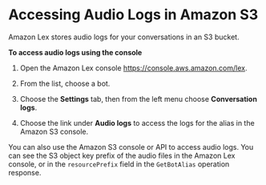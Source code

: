 # Accessing Audio Logs in Amazon S3<a name="conversation-logs-s3"></a>

Amazon Lex stores audio logs for your conversations in an S3 bucket\. 

**To access audio logs using the console**

1. Open the Amazon Lex console [https://console\.aws\.amazon\.com/lex](https://console.aws.amazon.com/lex)\.

1. From the list, choose a bot\.

1. Choose the **Settings** tab, then from the left menu choose **Conversation logs**\.

1. Choose the link under **Audio logs** to access the logs for the alias in the Amazon S3 console\.

You can also use the Amazon S3 console or API to access audio logs\. You can see the S3 object key prefix of the audio files in the Amazon Lex console, or in the `resourcePrefix` field in the `GetBotAlias` operation response\.